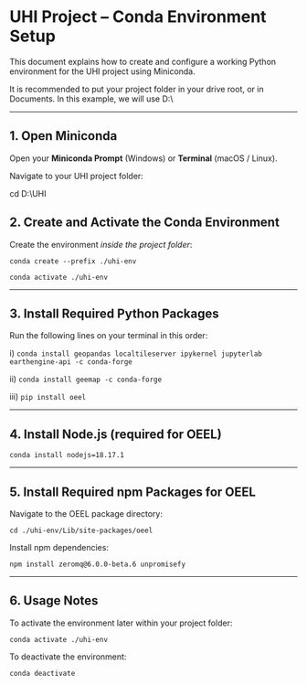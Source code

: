 # UHI Project – Conda Environment Setup

This document explains how to create and configure a working Python environment for the UHI project using Miniconda.

It is recommended to put your project folder in your drive root, or in Documents. In this example, we will use D:\

---

## 1. Open Miniconda

Open your **Miniconda Prompt** (Windows) or **Terminal** (macOS / Linux).

Navigate to your UHI project folder:


cd D:\UHI

## 2. Create and Activate the Conda Environment

Create the environment _inside the project folder_:

`conda create --prefix ./uhi-env` 

`conda activate ./uhi-env`

---
## 3. Install Required Python Packages
Run the following lines on your terminal in this order: 

i) `conda install geopandas localtileserver ipykernel jupyterlab earthengine-api -c conda-forge`

ii) `conda install geemap -c conda-forge` 

iii) `pip install oeel`

---

## 4. Install Node.js (required for OEEL)

`conda install nodejs=18.17.1`

---

## 5. Install Required npm Packages for OEEL

Navigate to the OEEL package directory:

`cd ./uhi-env/Lib/site-packages/oeel`

Install npm dependencies:

`npm install zeromq@6.0.0-beta.6 unpromisefy`

---

## 6. Usage Notes

To activate the environment later within your project folder:

`conda activate ./uhi-env`

To deactivate the environment:

`conda deactivate`
